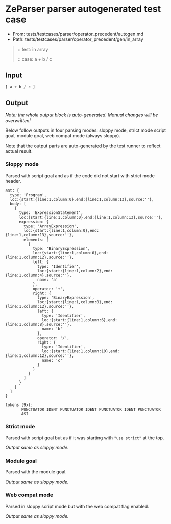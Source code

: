 # ZeParser parser autogenerated test case

- From: tests/testcases/parser/operator_precedent/autogen.md
- Path: tests/testcases/parser/operator_precedent/gen/in_array

> :: test: in array
>
> :: case: a + b / c

## Input


`````js
[ a + b / c ]
`````

## Output

_Note: the whole output block is auto-generated. Manual changes will be overwritten!_

Below follow outputs in four parsing modes: sloppy mode, strict mode script goal, module goal, web compat mode (always sloppy).

Note that the output parts are auto-generated by the test runner to reflect actual result.

### Sloppy mode

Parsed with script goal and as if the code did not start with strict mode header.

`````
ast: {
  type: 'Program',
  loc:{start:{line:1,column:0},end:{line:1,column:13},source:''},
  body: [
    {
      type: 'ExpressionStatement',
      loc:{start:{line:1,column:0},end:{line:1,column:13},source:''},
      expression: {
        type: 'ArrayExpression',
        loc:{start:{line:1,column:0},end:{line:1,column:13},source:''},
        elements: [
          {
            type: 'BinaryExpression',
            loc:{start:{line:1,column:0},end:{line:1,column:12},source:''},
            left: {
              type: 'Identifier',
              loc:{start:{line:1,column:2},end:{line:1,column:4},source:''},
              name: 'a'
            },
            operator: '+',
            right: {
              type: 'BinaryExpression',
              loc:{start:{line:1,column:0},end:{line:1,column:12},source:''},
              left: {
                type: 'Identifier',
                loc:{start:{line:1,column:6},end:{line:1,column:8},source:''},
                name: 'b'
              },
              operator: '/',
              right: {
                type: 'Identifier',
                loc:{start:{line:1,column:10},end:{line:1,column:12},source:''},
                name: 'c'
              }
            }
          }
        ]
      }
    }
  ]
}

tokens (9x):
       PUNCTUATOR IDENT PUNCTUATOR IDENT PUNCTUATOR IDENT PUNCTUATOR
       ASI
`````

### Strict mode

Parsed with script goal but as if it was starting with `"use strict"` at the top.

_Output same as sloppy mode._

### Module goal

Parsed with the module goal.

_Output same as sloppy mode._

### Web compat mode

Parsed in sloppy script mode but with the web compat flag enabled.

_Output same as sloppy mode._
